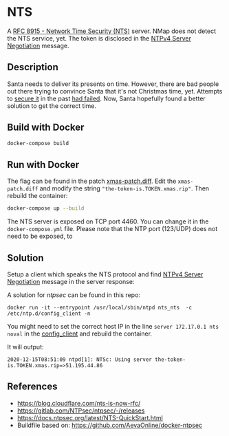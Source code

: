 # NTS

A [RFC 8915 - Network Time Security (NTS)](https://tools.ietf.org/html/rfc8915) server. NMap does not detect the NTS service, yet. The token is disclosed in the [NTPv4 Server Negotiation](https://tools.ietf.org/html/rfc8915#section-4.1.7) message.

## Description

Santa needs to deliver its presents on time. However, there are bad people out there trying to convince Santa that it's not Christmas time, yet. Attempts to [secure it](https://tools.ietf.org/html/rfc5906) in the past [had failed](https://www.semanticscholar.org/paper/Analysis-of-the-NTP-Autokey-Procedures-R%C3%B6ttger/a1781712cec129d5c7311a915e4d0076117ee33f). Now, Santa hopefully found a better solution to get the correct time.

## Build with Docker

```bash
docker-compose build
```

## Run with Docker

The flag can be found in the patch [xmas-patch.diff](xmas-patch.diff). Edit the ``xmas-patch.diff`` and modify the string ``"the-token-is.TOKEN.xmas.rip"``. Then rebuild the container:

```bash
docker-compose up --build
```

The NTS server is exposed on TCP port 4460. You can change it in the ``docker-compose.yml`` file. Please note that the NTP port (123/UDP) does not need to be exposed, to 

## Solution

Setup a client which speaks the NTS protocol and find [NTPv4 Server Negotiation](https://tools.ietf.org/html/rfc8915#section-4.1.7) message in the server response:

A solution for *ntpsec* can be found in this repo: 

    docker run -it --entrypoint /usr/local/sbin/ntpd nts_nts  -c /etc/ntp.d/config_client -n

You might need to set the correct host IP in the line ``server 172.17.0.1 nts noval`` in the [config_client](config_client) and rebuild the container.

It will output:

    2020-12-15T08:51:09 ntpd[1]: NTSc: Using server the-token-is.TOKEN.xmas.rip=>51.195.44.86

## References

- https://blog.cloudflare.com/nts-is-now-rfc/
- https://gitlab.com/NTPsec/ntpsec/-/releases
- https://docs.ntpsec.org/latest/NTS-QuickStart.html
- Buildfile based on: https://github.com/AevaOnline/docker-ntpsec